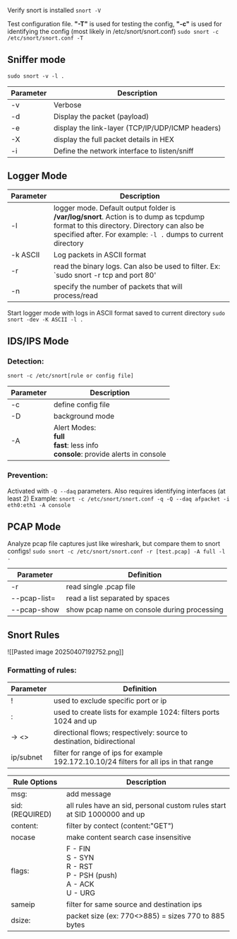 Verify snort is installed 
`snort -V`

Test configuration file. **"-T"** is used for testing the config, **"-c"** is used for identifying the config (most likely in /etc/snort/snort.conf)
`sudo snort -c /etc/snort/snort.conf -T`

## Sniffer mode
`sudo snort -v -l .`

| Parameter | Description                                      |
| --------- | ------------------------------------------------ |
| -v        | Verbose                                          |
| -d        | Display the packet (payload)                     |
| -e        | display the link-layer (TCP/IP/UDP/ICMP headers) |
| -X        | display the full packet details in HEX           |
| -i        | Define the network interface to listen/sniff     |

## Logger Mode

| Parameter | Description                                                                                                                                                                                            |
| --------- | ------------------------------------------------------------------------------------------------------------------------------------------------------------------------------------------------------ |
| -l        | logger mode. Default output folder is **/var/log/snort**. Action is to dump as tcpdump format to this directory. Directory can also be specified after. For example: `-l .` dumps to current directory |
| -k ASCII  | Log packets in ASCII format                                                                                                                                                                            |
| -r        | read the binary logs. Can also be used to filter. Ex: `sudo snort -r tcp and port 80'                                                                                                                  |
| -n        | specify the number of packets that will process/read                                                                                                                                                   |

Start logger mode with logs in ASCII format saved to current directory
`sudo snort -dev -K ASCII -l .`

## IDS/IPS Mode

### Detection:
`snort -c /etc/snort[rule or config file]`

| Parameter | Description                                                                                  |
| --------- | -------------------------------------------------------------------------------------------- |
| -c        | define config file                                                                           |
| -D        | background mode                                                                              |
| -A        | Alert Modes:<br> **full**<br> **fast**: less info<br> **console**: provide alerts in console |
### Prevention:
Activated with `-Q --daq` parameters. Also requires identifying interfaces (at least 2)
Example:
`snort -c /etc/snort/snort.conf -q -Q --daq afpacket -i eth0:eth1 -A console`


## PCAP Mode

Analyze pcap file captures just like wireshark, but compare them to snort configs!
`sudo snort -c /etc/snort/snort.conf -r [test.pcap] -A full -l .`

| Parameter    | Definition                                  |
| ------------ | ------------------------------------------- |
| -r           | read single .pcap file                      |
| --pcap-list= | read a list separated by spaces             |
| --pcap-show  | show pcap name on console during processing |

## Snort Rules

![[Pasted image 20250407192752.png]]

### Formatting of rules:

| Parameter | Definition                                                                             |
| --------- | -------------------------------------------------------------------------------------- |
| !         | used to exclude specific port or ip                                                    |
| :         | used to create lists for example 1024: filters ports 1024 and up                       |
| -> <>     | directional flows; respectively: source to destination, bidirectional                  |
| ip/subnet | filter for range of ips for example 192.172.10.10/24 filters for all ips in that range |


| Rule Options    | Description                                                              |
| --------------- | ------------------------------------------------------------------------ |
| msg:            | add message                                                              |
| sid: (REQUIRED) | all rules have an sid, personal custom rules start at SID 1000000 and up |
| content:        | filter by contect (content:"GET")                                        |
| nocase          | make content search case insensitive                                     |
| flags:          | F - FIN<br>S - SYN<br>R - RST<br>P - PSH (push)<br>A - ACK<br>U - URG    |
| sameip          | filter for same source and destination ips                               |
| dsize:          | packet size (ex: 770<>885) = sizes 770 to 885 bytes                      |

